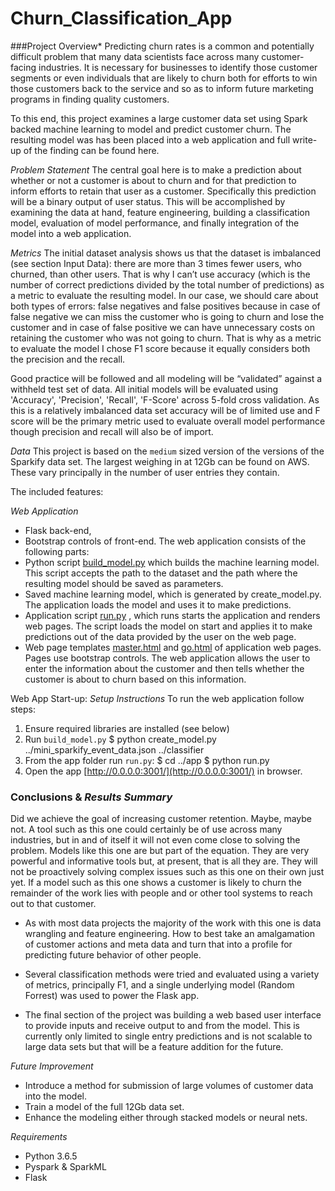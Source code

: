 # Churn_Classification_App

###Project Overview*
Predicting churn rates is a common and potentially difficult problem that many data scientists face across many customer-facing industries. It is necessary for businesses to identify those customer segments or even individuals that are likely to churn both for efforts to win those customers back to the service and so as to inform future marketing programs in finding quality customers. 

To this end, this project examines a large customer data set using Spark backed machine learning to model and predict customer churn. The resulting model was has been placed into a web application and full write-up of the finding can be found here.

*Problem Statement*
The central goal here is to make a prediction about whether or not a customer is about to churn and for that prediction to inform efforts to retain that user as a customer. Specifically this prediction will be a binary output of user status. This will be accomplished by examining the data at hand, feature engineering, building a classification model, evaluation of model performance, and finally integration of the model into a web application.

*Metrics*
The initial dataset analysis shows us that the dataset is imbalanced (see section Input Data): there are more than 3 times fewer users, who churned, than other users. That is why I can’t use accuracy (which is the number of correct predictions divided by the total number of predictions) as a metric to evaluate the resulting model. In our case, we should care about both types of errors: false negatives and false positives because in case of false negative we can miss the customer who is going to churn and lose the customer and in case of false positive we can have unnecessary costs on retaining the customer who was not going to churn. That is why as a metric to evaluate the model I chose F1 score because it equally considers both the precision and the recall.

Good practice will be followed and all modeling will be “validated” against a withheld test set of data. All initial models will be evaluated using 'Accuracy', 'Precision', 'Recall', 'F-Score' across 5-fold cross validation. As this is a relatively imbalanced data set accuracy will be of limited use and F score will be the primary metric used to evaluate overall model performance though precision and recall will also be of import.


*Data*
This project is based on the `medium` sized version of the versions of the Sparkify data set. The largest weighing in at 12Gb can be found on AWS. These vary principally in the number of user entries they contain.

The included features:


*Web Application*
* Flask back-end,
* Bootstrap controls of front-end. The web application consists of the following parts:
* Python script [build_model.py]() which builds the machine learning model. This script accepts the path to the dataset and the path where the resulting model should be saved as parameters.
* Saved machine learning model, which is generated by create_model.py. The application loads the model and uses it to make predictions.
* Application script [run.py]() , which runs starts the application and renders web pages. The script loads the model on start and applies it to make predictions out of the data provided by the user on the web page.
* Web page templates [master.html]() and [go.html]() of application web pages. Pages use bootstrap controls. The web application allows the user to enter the information about the customer and then tells whether the customer is about to churn based on this information.

Web App Start-up:
*Setup Instructions*
To run the web application follow steps:
1. Ensure required libraries are installed (see below)
2. Run `build_model.py`
$ python create_model.py ../mini_sparkify_event_data.json ../classifier
3. From the app folder run `run.py`:
$ cd ../app
$ python run.py
4. Open the app [http://0.0.0.0:3001/](http://0.0.0.0:3001/) in browser.

### Conclusions & *Results Summary*
Did we achieve the goal of increasing customer retention. Maybe, maybe not. A tool such as this one could certainly be of use across many industries, but in and of itself it will not even come close to solving the problem. Models like this one are but part of the equation. They are very powerful and informative tools but, at present, that is all they are. They will not be proactively solving complex issues such as this one on their own just yet. If a model such as this one shows a customer is likely to churn the remainder of the work lies with people and or other tool systems to reach out to that customer.

* As with most data projects the majority of the work with this one is data wrangling and feature engineering. How to best take an amalgamation of customer actions and meta data and turn that into a profile for predicting future behavior of other people. 

* Several classification methods were tried and evaluated using a variety of metrics, principally F1, and a single underlying model (Random Forrest) was used to power the Flask app. 

* The final section of the project was building a web based user interface to provide inputs and receive output to and from the model. This is currently only limited to single entry predictions and is not scalable to large data sets but that will be a feature addition for the future. 

*Future Improvement*

* Introduce a method for submission of large volumes of customer data into the model. 
* Train a model of the full 12Gb data set.
* Enhance the modeling either through stacked models or neural nets.


*Requirements*
* Python 3.6.5
* Pyspark & SparkML
* Flask
